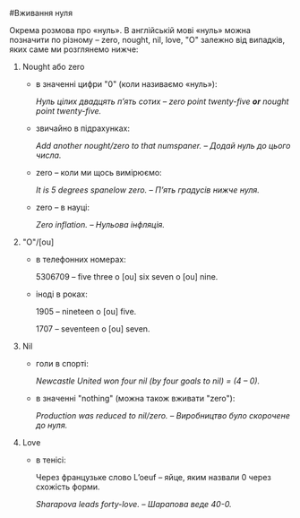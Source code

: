 #Вживання нуля

<p>Окрема розмова про «нуль». В англійській мові «нуль» можна позначити по різному – <span class="p1">zero</span>, <span class="p1">nought</span>, <span class="p1">nil</span>, <span class="p1">love</span>, "<span class="p1">О</span>" залежно від випадків, яких саме ми розглянемо нижче:</p>

<ol>
<span class="p1"><li>Nought або zero</span></li>
<ul>
<li><span class="p1">в значенні цифри "0" (коли називаємо «нуль»):</span></li>

<i><span class="p1">Нуль</span> цілих двадцять п’ять сотих – <span class="p1">zero</span> point twenty-five <b>or</b> <span class="p1">nought</span> point twenty-five.</i>

<li><span class="p1">звичайно в підрахунках:</span></li>

<i>Add another <span class="p1">nought</span>/<span class="p1">zero</span> to that numspaner. – Додай <span class="p1">нуль</span> до цього числа.</i>

<li><span class="p1">zero – коли ми щось вимірюємо:</span></li>

<i>It is 5 degrees spanelow <span class="p1">zero</span>. – П’ять градусів нижче <span class="p1">нуля</span>.</i>

<li><span class="p1">zero – в науці:</span></li>

<i><span class="p1">Zero</span> inflation. – <span class="p1">Нульова</span> інфляція.</i>

</ul>
<span class="p1"><li>"O"/[ou]</span></li>
<ul>
<li><span class="p1">в телефонних номерах</span>:</li>

<p>53<span class="p1">0</span>67<span class="p1">0</span>9 – five three <span class="p1">o [ou]</span> six seven <span class="p1">o [ou]</span> nine.</p>

<li><span class="p1">іноді в роках</span>:</li>

<p>19<span class="p1">0</span>5 – nineteen <span class="p1">о [ou]</span> five.</p>

<p>17<span class="p1">0</span>7 – seventeen <span class="p1">о [ou]</span> seven.</p>

</ul>

<span class="p1"><li>Nil</span></li>
<ul>
<li><span class="p1">голи в спорті</span>:</li>

<i>Newcastle United won four <span class="p1">nil</span> (by four goals to <span class="p1">nil</span>) = (4 – <span class="p1">0</span>).</i>

<li><span class="p1">в значенні "nothing" (можна також вживати "zero")</span>:</li>

<i>Production was reduced to <span class="p1">nil</span>/<span class="p1">zero</span>. – Виробництво було скорочене до <span class="p1">нуля</span>.</i>

</ul>
<span class="p1"><li>Love</span></li>
<ul>
<li><span class="p1">в тенісі</span>:</li>
<p>Через французьке слово L’oeuf – яйце, яким назвали 0 через схожість форми.</p>

<i>Sharapova leads forty-<span class="p1">love</span>. – Шарапова веде 40-<span class="p1">0</span>.</i>

</ul>
</ol>